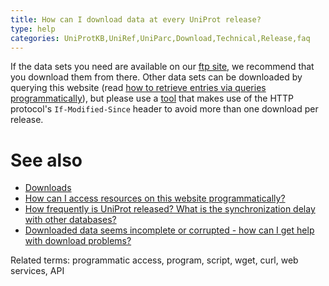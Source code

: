 ```yaml
---
title: How can I download data at every UniProt release?
type: help
categories: UniProtKB,UniRef,UniParc,Download,Technical,Release,faq
---
```


If the data sets you need are available on our [ftp site](https://ftp.ebi.ac.uk/pub/databases/uniprot/), we recommend that you download them from there. Other data sets can be downloaded by querying this website (read [how to retrieve entries via queries programmatically](https://www.uniprot.org/help/api_queries)), but please use a [tool](https://www.uniprot.org/help/api_downloading) that makes use of the HTTP protocol's `If-Modified-Since` header to avoid more than one download per release.

# See also

- [Downloads](https://www.uniprot.org/downloads)
- [How can I access resources on this website programmatically?](https://www.uniprot.org/help/programmatic_access)
- [How frequently is UniProt released? What is the synchronization delay with other databases?](https://www.uniprot.org/help/synchronization)
- [Downloaded data seems incomplete or corrupted - how can I get help with download problems?](https://www.uniprot.org/help/metalink)

Related terms: programmatic access, program, script, wget, curl, web services, API

